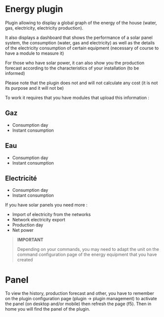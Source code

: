 # Energy plugin

Plugin allowing to display a global graph of the energy of the house (water, gas, electricity, electricity production).

It also displays a dashboard that shows the performance of a solar panel system, the consumption (water, gas and electricity) as well as the details of the electricity consumption of certain equipment (necessary of course to have a module to measure it)

For those who have solar power, it can also show you the production forecast according to the characteristics of your installation (to be informed)

Please note that the plugin does not and will not calculate any cost (it is not its purpose and it will not be)

To work it requires that you have modules that upload this information : 

## Gaz

- Consumption day
- Instant consumption

## Eau

- Consumption day
- Instant consumption

## Electricité

- Consumption day
- Instant consumption

If you have solar panels you need more : 

- Import of electricity from the networks
- Network electricity export
- Production day
- Net power

>**IMPORTANT**
>
>Depending on your commands, you may need to adapt the unit on the command configuration page of the energy equipment that you have created

# Panel

To view the history, production forecast and other, you have to remember on the plugin configuration page (plugin -> plugin management) to activate the panel (on desktop and/or mobile) then refresh the page (f5). Then in home you will find the panel of the plugin.